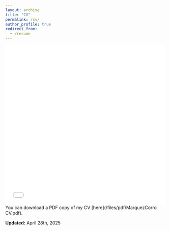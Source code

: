 ```yaml
---
layout: archive
title: "CV"
permalink: /cv/
author_profile: true
redirect_from:
  - /resume
---
```


<iframe src="/files/pdf/MarquezCorro CV.pdf" width="100%" height="500" frameborder="no" border="0" marginwidth="0" marginheight="0"></iframe>
You can download a PDF copy of my CV [here](/files/pdf/MarquezCorro CV.pdf).
   <footer class="page__meta">
          <p class="page__date"><strong><i class="fas fa-fw fa-calendar-alt" aria-hidden="true"></i> Updated:</strong> <time datetime="2025-04-22">April 28th, 2025</time></p>
      </footer>
